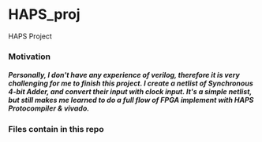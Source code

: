# HAPS_proj
HAPS Project


### Motivation

##### Personally, I don't have any experience of verilog, therefore it is very challenging for me to finish this project. I create a netlist of Synchronous 4-bit Adder, and convert their input with clock input. It's a simple netlist, but still makes me learned to do a full flow of FPGA implement with HAPS Protocompiler & vivado.
    
### Files contain in this repo


